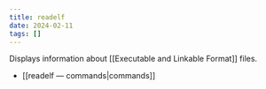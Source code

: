 ```yaml
---
title: readelf
date: 2024-02-11
tags: []
---
```


Displays information about [[Executable and Linkable Format]] files.

- [[readelf — commands|commands]]